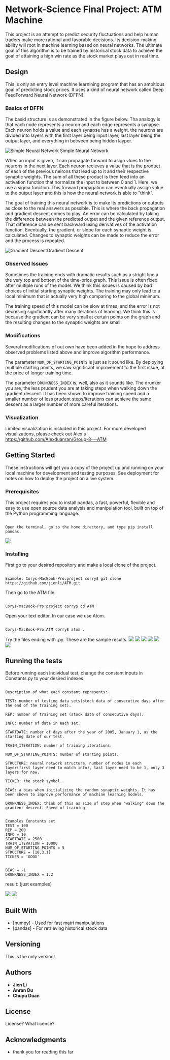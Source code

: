 # Network-Science Final Project: ATM Machine

This project is an attempt to predict security fluctuations and help human traders make more rational and favorable decisions. Its decision-making ability will root in machine learning based on neural networks. The ultimate goal of this algorithm is to be trained by historical stock data to achieve the goal of attaining a high win rate as the stock market plays out in real time.

## Design

This is only an entry level machine learnining program that has an ambitious goal of predicting stock prices. It uses a kind of neural network called Deep FeedForward Neural Network (DFFN). 

### Basics of DFFN

The basid structure is as demonstrated in the figure below. Tha analogy is that each node represents a neuron and each edge  represents a synapse. Each neuron holds a value and each synapse has a weight. the neurons are divided into layers with the first layer being input layer, last layer being the output layer, and everything in between being hidden layper. 

![Simple Neural Network](./images/1200px-Colored_neural_network.svg.png) Simple Neural Network

When an input is given, it can propagate forward to asign vlues to the neurons in the next layer. Each neuron recieves a value that is the product of each of the previous neirons that lead up to it and their respective synaptic weights. The sum of all these product is then feed into an activation function that normalize the input to between 0 and 1. Here, we use a sigma function. This forward propagation can eventually assign value to the output layer and this is how the neural network is able to "think".



The goal of training this neural network is to make its predictions or outputs as close to the real answers as possible. This is where the back propagation and gradient descent comes to play. An error can be calculated by taking the difference between the predicted output and the given reference output. That difference can be sent backward using derivatives of the activation function. Eventually, the gradient, or slope for each synaptic weight is calculated. Changes to synaptic weights can be made to reduce the error and the process is repeated.

![Gradient Descent](./images/yasmQ5kvlmbYMe8eDkyl6w.png)Gradient Descent



### Observed Issues

Sometimes the training ends with dramatic results such as a stright line a the very top and bottom of the time-price graph. This issue is often fixed after multiple runs of the model. We think this issues is caused by bad choices of initial starting synaptic weights. The training may only lead to a local minimum that is actually very high comparing to the global minimum.

The training speed of this model can be slow at times, and the error is not decresing significantly after many iterations of learning. We think this is because the gradient can be very small at certain points on the graph and the resulting changes to the synaptic weights are small. 


### Modifications 

Several modifications of out own have been added in the hope to address observed problems listed above and improve algorithm performance.

The parameter `NUM_OF_STARTING_POINTS` is just as it sound like. By deploying multiple starting points, we saw significant improvement to the first issue, at the price of longer training time.

The parameter `DRUNKNESS_INDEX` is, well, also as it sounds like. The drunker you are, the less prudent you are at taking steps when walking down the gradient descent. It has been shown to improve training speed and a smaller number of less prudent steps/iterations can achieve the same descent as a larger number of more careful iterations.


### Visualization

Limited visualization is included in this project. For more developed visualizations, please check out Alex's https://github.com/Alexduanran/Group-8---ATM


## Getting Started

These instructions will get you a copy of the project up and running on your local machine for development and testing purposes. See deployment for notes on how to deploy the project on a live system.

### Prerequisites

This project requires you to install pandas, a fast, powerful, flexible and easy to use open source data analysis and manipulation tool, built on top of the Python programming language.

```

Open the terminal, go to the home directory, and type pip install pandas.

```

![](images/pandas:install.png)

### Installing

First go to your desired repository and make a local clone of the project. 

```

Example: Corys-MacBook-Pro:project corry$ git clone https://github.com/jienli/ATM.git

```

Then go to the ATM file.

```

Corys-MacBook-Pro:project corry$ cd ATM

```

Open your text editor. In our case we use Atom. 


```

Corys-MacBook-Pro:ATM corry$ atom .

```

Try the files ending with .py. These are the sample results.
![](https://github.com/jienli/ATM/blob/master/images/5791588609220_.pic_hd.jpg)
![](https://github.com/jienli/ATM/blob/master/images/5801588609231_.pic_hd.jpg)
![](https://github.com/jienli/ATM/blob/master/images/5811588609244_.pic_hd.jpg)
![](https://github.com/jienli/ATM/blob/master/images/5821588609272_.pic_hd.jpg)
![](https://github.com/jienli/ATM/blob/master/images/5831588609290_.pic_hd.jpg)
![](https://github.com/jienli/ATM/blob/master/images/WechatIMG901.png)

## Running the tests

Before running each individual test, change the constant inputs in Constants.py to your desired indexes.

```

Description of what each constant represents: 

TEST: number of testing data sets(stock data of consecutive days after the end of the training set).

REP: number of training set (stock data of consecutive days).

INFO: number of data in each set.

STARTDATE: number of days after the year of 2005, January 1, as the starting date of our test. 

TRAIN_ITERATION: number of training iterations.

NUM_OF_STARTING_POINTS: mumber of starting points.

STRUCTURE: neural network structure, number of nodes in each layer(first layer need to match info), last layer need to be 1, only 3 layers for now.

TICKER: the stock symbol. 

BIAS: a bias when initializing the random synaptic weights. It has been shown to improve performance of machine learning models.

DRUNKNESS_INDEX: think of this as size of step when "walking" down the gradient descent. Speed of training. 

```

```

Examples Constants set
TEST = 100
REP = 200
INFO = 10
STARTDATE = 2500
TRAIN_ITERATION = 10000
NUM_OF_STARTING_POINTS = 5
STRUCTURE = [10,3,1]
TICKER = 'GOOG'


BIAS = -1
DRUNKNESS_INDEX = 1.2

```

result: (just examples)

![](images/1%20FFN%201%20with%20test%20dat.png)
![](images/1%20FFN%202%20with%20test%20data.png)


## Built With

* [numpy] - Used for fast matri manipulations
* [pandas] - For retrieving historical stock data


## Versioning

This is the only version!

## Authors

* **Jien Li** 
* **Anran Du** 
* **Chuyu Duan** 


## License

License? What license?

## Acknowledgments

* thank you for reading this far

